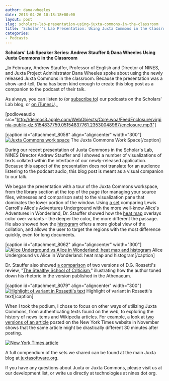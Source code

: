 ```yaml
---
author: dana-wheeles
date: 2013-04-26 10:18:18+00:00
layout: post
slug: scholars-lab-presentation-using-juxta-commons-in-the-classroom
title: 'Scholar''s Lab Presentation: Using Juxta Commons in the Classroom'
categories:
- Podcasts
---
```


**Scholars' Lab Speaker Series: Andrew Stauffer & Dana Wheeles**
**Using Juxta Commons in the Classroom**

_In February, Andrew Stauffer, Professor of English and Director of NINES, and Juxta Project Administrator Dana Wheeles spoke about using the newly released Juxta Commons in the classroom. Because the presentation was a show-and-tell, Dana has been kind enough to create this blog post as a companion to the podcast of their talk.

As always, you can listen to (or [subscribe to](http://www.scholarslab.org/category/podcasts/)) our podcasts on the Scholars' Lab blog, or [on iTunesU](http://itunes.apple.com/us/itunes-u/scholars-lab-speaker-series/id401906619)._



[podloveaudio src="http://deimos3.apple.com/WebObjects/Core.woa/FeedEnclosure/virginia-public-dz.5154837759.05154837761.23530048967/enclosure.mp3"]






[caption id="attachment_8058" align="aligncenter" width="300"][![Juxta Commons work space](http://www.scholarslab.org/wp-content/uploads/2013/04/workspace-300x136.jpg)](http://www.scholarslab.org/wp-content/uploads/2013/04/workspace.jpg) The Juxta Commons Work Space[/caption]

During our recent presentation of Juxta Commons in the Scholar's Lab, NINES Director Andrew Stauffer and I showed a number of visualizations of texts collated within the interface of our newly-released application. Because this aspect of the presentation does not translate for an audience listening to the podcast audio, this blog post is meant as a visual companion to our talk.

We began the presentation with a tour of the Juxta Commons workspace, from the library section at the top of the page (for managing your source files, witnesses and comparison sets) to the visualization pane that dominates the lower portion of the window. Using [a set](http://www.juxtacommons.org/shares/GJm4O9) comparing Lewis Carroll's Alice's Adventures Underground with the more well-know Alice's Adventures in Wonderland, Dr. Stauffer showed how the [heat map](http://juxtacommons.org/guide#visualizations) overlays color over variants - the deeper the color, the more different the passage. He also showed how the [histogram](http://juxtacommons.org/images/histogram.jpg) offers a more global view of the collation, and allows the user to target the regions with the most difference quickly, even for long documents.

[caption id="attachment_8062" align="aligncenter" width="300"][![Alice Underground vs Alice in Wonderland: heat map and histogram](http://www.scholarslab.org/wp-content/uploads/2013/04/alice_set-300x170.jpg)](http://www.scholarslab.org/wp-content/uploads/2013/04/alice_set.jpg) Alice Underground vs Alice in Wonderland: heat map and histogram[/caption]

Dr. Stauffer also showed [a comparison](http://www.juxtacommons.org/shares/FF0x40) of two versions of D.G. Rossetti's review, "[The Stealthy School of Criticism](http://www.rossettiarchive.org/docs/34p-1870.raw.html)," illustrating how the author toned down his rhetoric in the version published in the Athenaeum.

[caption id="attachment_8079" align="aligncenter" width="300"][![Highlight of variant in Rossetti's text](http://www.scholarslab.org/wp-content/uploads/2013/04/creeping-300x114.jpg)](http://www.scholarslab.org/wp-content/uploads/2013/04/creeping.jpg) Highlight of variant in Rossetti's text[/caption]

When I took the podium, I chose to focus on other ways of utilizing Juxta Commons, from authenticating texts found on the web, to exploring the history of news items and Wikipedia articles. For example, a look at [two versions of an article](http://www.juxtacommons.org/shares/Ma6uaV) posted on the New York Times website in November shows that the same article might be drastically different 30 minutes after posting.


[![New York Times article](http://www.scholarslab.org/wp-content/uploads/2013/04/nyt-300x157.jpg)](http://www.scholarslab.org/wp-content/uploads/2013/04/nyt.jpg)


A full compendium of the sets we shared can be found at the main Juxta blog at [juxtasoftware.org](http://www.juxtasoftware.org/using-juxta-in-the-classroom-scholars-lab-presentation/).

If you have any questions about Juxta or Juxta Commons, please visit us at our development list, or write us directly at technologies at nines dot org.

